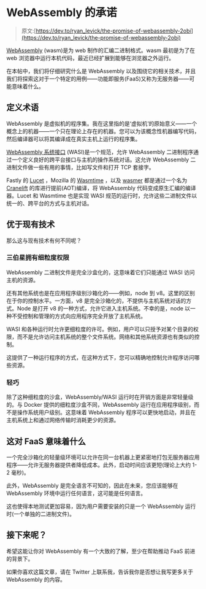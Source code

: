 # WebAssembly 的承诺

> 原文:[https://dev.to/ryan_levick/the-promise-of-webassembly-2obi](https://dev.to/ryan_levick/the-promise-of-webassembly-2obi)

[WebAssembly](https://webassembly.org) (wasm)是为 web 制作的汇编二进制格式。wasm 最初是为了在 web 浏览器中运行本机代码，最近已经扩展到能够在浏览器之外运行。

在本帖中，我们将仔细研究什么是 WebAssembly 以及围绕它的相关技术，并且我们将探索这对于一个特定的用例——功能即服务(FaaS)又称为无服务器——可能意味着什么。

## [](#defining-terms)定义术语

WebAssembly 是虚拟机的程序集。我在这里指的是‘虚拟机’的原始意义——一个概念上的机器——一个只在理论上存在的机器。您可以为该概念性机器编写代码，然后编译器可以将其编译成在真实主机上运行的程序集。

[WebAssembly 系统接口](https://wasi.dev) (WASI)是一个规范，允许 WebAssembly 二进制程序通过一个定义良好的跨平台接口与主机的操作系统对话。这允许 WebAssembly 二进制文件做一些有用的事情，比如写文件和打开 TCP 套接字。

Fastly 的 [Lucet](https://github.com/fastly/lucet) ，Mozilla 的 [Wasmtime](https://github.com/CraneStation/wasmtime) ，以及 [wasmer](https://github.com/wasmerio/wasmer) 都是通过一个名为 [Cranelift](https://github.com/CraneStation/cranelift) 的库进行提前(AOT)编译，将 WebAssembly 代码变成原生汇编的编译器。Lucet 和 Wasmtime 也是实现 WASI 规范的运行时，允许这些二进制文件以统一的、跨平台的方式与主机对话。

## [](#advantages-over-existing-technologies)优于现有技术

那么这与现有技术有何不同呢？

### [](#sanboxing-with-finegrained-permissions)三伯星拥有细粒度权限

WebAssembly 二进制文件是完全沙盒化的，这意味着它们只能通过 WASI 访问主机的资源。

还有其他系统也是在应用程序级别沙箱化的——例如，node 到 v8。这里的区别在于你的控制水平。一方面，v8 是完全沙箱化的，不提供与主机系统对话的方式。Node 是打开 v8 的一种方式，允许它进入主机系统。不幸的是，node 以一种不受控制和管理的方式向应用程序完全开放了主机系统。

WASI 和各种运行时允许更细粒度的许可。例如，用户可以只授予对某个目录的权限，而不是允许访问主机系统的整个文件系统。网络和其他系统资源也有类似的控制。

这提供了一种运行程序的方式，在这种方式下，您可以精确地控制允许程序访问哪些资源。

### [](#lightweight)轻巧

除了这种细粒度的沙盒，WebAssembly/WASI 运行时在开销方面是非常轻量级的。与 Docker 提供的细粒度沙盒不同，WebAssembly 运行在应用程序级别，而不是操作系统用户级别。这意味着 WebAssembly 程序可以更快地启动，并且在主机系统上和通过网络传输时消耗更少的资源。

## [](#what-this-means-for-faas)这对 FaaS 意味着什么

一个完全沙箱化的轻量级环境可以允许在同一台机器上更紧密地打包无服务器应用程序——允许无服务器提供者降低成本。此外，启动时间应该更短(理论上大约 1-2 毫秒)。

此外，WebAssembly 是完全语言不可知的，因此在未来，您应该能够在 WebAssembly 环境中运行任何语言，这可能是任何语言。

这也使得本地测试更加容易，因为用户需要安装的只是一个 WebAssembly 运行时(一个单独的二进制文件)。

## [](#what-next)接下来呢？

希望这能让你对 WebAssembly 有一个大致的了解，至少在帮助推动 FaaS 前进的背景下。

如果你喜欢这篇文章，请在 Twitter 上联系我，告诉我你是否想让我写更多关于 WebAssembly 的内容。